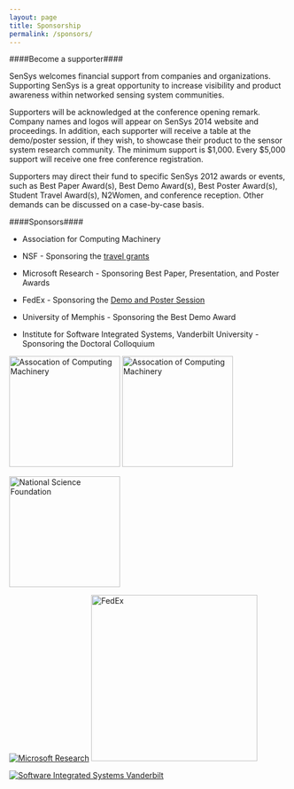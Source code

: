 ```yaml
---
layout: page
title: Sponsorship
permalink: /sponsors/
---
```


####Become a supporter####

SenSys welcomes financial support from companies and organizations. Supporting SenSys is a great opportunity to increase visibility and product awareness within networked sensing system communities.

Supporters will be acknowledged at the conference opening remark. Company names and logos will appear on SenSys 2014 website and proceedings. In addition, each supporter will receive a table at the demo/poster session, if they wish, to showcase their product to the sensor system research community. The minimum support is $1,000. Every $5,000 support will receive one free conference registration.

Supporters may direct their fund to specific SenSys 2012 awards or events, such as Best Paper Award(s), Best Demo Award(s), Best Poster Award(s), Student Travel Award(s), N2Women, and conference reception. Other demands can be discussed on a case-by-case basis.

####Sponsors####

- Association for Computing Machinery

- NSF - Sponsoring the [travel grants](/2014//registration/#travelgrant)

- Microsoft Research - Sponsoring Best Paper, Presentation, and Poster Awards

- FedEx - Sponsoring the [Demo and Poster Session](/2014/demos)

- University of Memphis - Sponsoring the Best Demo Award

- Institute for Software Integrated Systems, Vanderbilt University - Sponsoring the Doctoral Colloquium

<a href="http://www.acm.org"><img width="200px" src="{{site.baseurl}}/resources/images/acm.png" alt="Assocation of Computing Machinery"/></a> <a href="http://www.acm.org"><img width="200px" src="{{site.baseurl}}/resources/images/acm-sig-logo.png" alt="Assocation of Computing Machinery"/></a>

<a href="http://www.nsf.org"><img width="200px" src="{{site.baseurl}}/resources/images/nsf.jpg" alt="National Science Foundation"/></a>

<a href="http://www.nsf.org"><img src="{{site.baseurl}}/resources/images/MSRlogo.png" alt="Microsoft Research"/></a> <a href="http://www.nsf.org"><img src="{{site.baseurl}}/resources/images/fedex.jpg" width="300px" alt="FedEx"/></a>

<a href="http://www.isis.vanderbilt.edu"><img src="{{site.baseurl}}/resources/images/IsisLogo.jpg" alt="Software Integrated Systems Vanderbilt"/></a>



